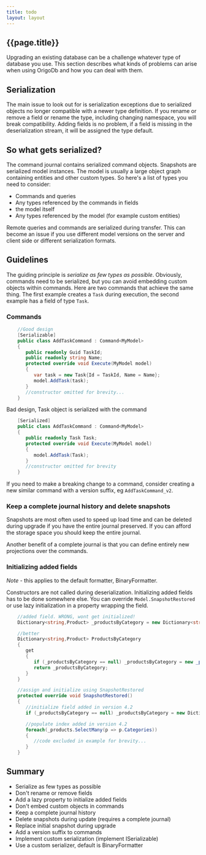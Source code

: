 ```yaml
---
title: todo
layout: layout
---
```

## {{page.title}}
Upgrading an existing database can be a challenge whatever type of database you use. This section describes what kinds of problems can arise when using OrigoDb and how you can deal with them.

## Serialization
The main issue to look out for is serialization exceptions due to serialized objects no longer compatible with a newer type definition. If you rename or remove a field or rename the type, including changing namespace, you will break compatibility. Adding fields is no problem, if a field is missing in the deserialization stream, it will be assigned the type default.

## So what gets serialized? 
The command journal contains serialized command objects. Snapshots are serialized model instances. The model is usually a large object graph containing entities and other custom types. So here's a list of types you need to consider:
* Commands and queries
* Any types referenced by the commands in fields 
* the model itself
* Any types referenced by the model  (for example custom entities)

Remote queries and commands are serialized during transfer. This can become an issue if you use different model versions on the server and client side or different serialization formats.

## Guidelines
The guiding principle is *serialize as few types as possible*. Obviously, commands need to be serialized, but you can avoid embedding custom objects within commands. Here are two commands that achieve the same thing. The first example creates a `Task` during execution, the second example has a field of type `Task`.

### Commands
```csharp
    //Good design
    [Serializable]
    public class AddTaskCommand : Command<MyModel>
    {
       public readonly Guid TaskId;
       public readonly string Name;
       protected override void Execute(MyModel model)
       {
          var task = new Task{Id = TaskId, Name = Name};
          model.AddTask(task);
       }
       //constructor omitted for brevity...
    }
```
Bad design, Task object is serialized with the command
```csharp
    [Serialized]
    public class AddTaskCommand : Command<MyModel>
    {
       public readonly Task Task;
       protected override void Execute(MyModel model)
       {
          model.AddTask(Task);
       }
       //constructor omitted for brevity
    }
```
If you need to make a breaking change to a command, consider creating a new similar command with a version suffix, eg `AddTaskCommand_v2`.

### Keep a complete journal history and delete snapshots
Snapshots are most often used to speed up load time and can be deleted during upgrade if you have the entire journal preserved. If you can afford the storage space you should keep the entire journal. 

Another benefit of a complete journal is that you can define entirely new projections over the commands.

### Initializing added fields
*Note* - this applies to the default formatter, BinaryFormatter.

Constructors are not called during deserialization. Initializing added fields has to be done somewhere else. You can override `Model.SnapshotRestored` or use lazy initialization in a property wrapping the field.
```csharp
    //added field. WRONG, wont get initialized!
    Dictionary<string,Product> _productsByCategory = new Dictionary<string,Product>();

    //better
    Dictionary<string,Product> ProductsByCategory
    {
       get
       {
          if (_productsByCategory == null) _productsByCategory = new _productsByCategory();
          return _productsByCategory;
       }
    }

    //assign and initialize using SnapshotRestored
    protected override void SnapshotRestored()
    {
       //initialize field added in version 4.2
       if (_productsByCategory == null) _productsByCategory = new Dictionary<string,Product>();

       //populate index added in version 4.2
       foreach(_products.SelectMany(p => p.Categories))
       {
          //code excluded in example for brevity...
       }
    }
```
## Summary
* Serialize as few types as possible
* Don't rename or remove fields
* Add a lazy property to initialize added fields
* Don't embed custom objects in commands
* Keep a complete journal history
* Delete snapshots during update (requires a complete journal)
* Replace initial snapshot during upgrade
* Add a version suffix to commands
* Implement custom serialization (implement ISerializable)
* Use a custom serializer, default is BinaryFormatter
